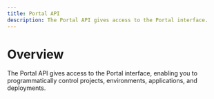 ```yaml
---
title: Portal API
description: The Portal API gives access to the Portal interface.
---
```


# Overview

The Portal API gives access to the Portal interface, enabling you to programmatically control projects, environments, applications, and deployments.

